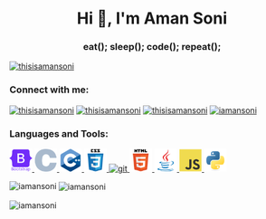 <h1 align="center">Hi 👋, I'm Aman Soni</h1>
<h3 align="center">eat(); sleep(); code(); repeat();</h3>

<p align="left"> <a href="https://twitter.com/thisisamansoni" target="blank"><img src="https://img.shields.io/twitter/follow/thisisamansoni?logo=twitter&style=for-the-badge" alt="thisisamansoni" /></a> </p>

<h3 align="left">Connect with me:</h3>
<p align="left">
<a href="https://twitter.com/thisisamansoni" target="blank"><img align="center" src="https://cdn.jsdelivr.net/npm/simple-icons@3.0.1/icons/twitter.svg" alt="thisisamansoni" height="30" width="40" /></a>
<a href="https://linkedin.com/in/thisisamansoni" target="blank"><img align="center" src="https://cdn.jsdelivr.net/npm/simple-icons@3.0.1/icons/linkedin.svg" alt="thisisamansoni" height="30" width="40" /></a>
<a href="https://instagram.com/thisisamansoni" target="blank"><img align="center" src="https://cdn.jsdelivr.net/npm/simple-icons@3.0.1/icons/instagram.svg" alt="thisisamansoni" height="30" width="40" /></a>
<a href="https://www.codechef.com/users/iamansoni" target="blank"><img align="center" src="https://cdn.jsdelivr.net/npm/simple-icons@3.1.0/icons/codechef.svg" alt="iamansoni" height="30" width="40" /></a>
</p>

<h3 align="left">Languages and Tools:</h3>
<p align="left"> <a href="https://getbootstrap.com" target="_blank"> <img src="https://raw.githubusercontent.com/devicons/devicon/master/icons/bootstrap/bootstrap-plain-wordmark.svg" alt="bootstrap" width="40" height="40"/> </a> <a href="https://www.cprogramming.com/" target="_blank"> <img src="https://raw.githubusercontent.com/devicons/devicon/master/icons/c/c-original.svg" alt="c" width="40" height="40"/> </a> <a href="https://www.w3schools.com/cpp/" target="_blank"> <img src="https://raw.githubusercontent.com/devicons/devicon/master/icons/cplusplus/cplusplus-original.svg" alt="cplusplus" width="40" height="40"/> </a> <a href="https://www.w3schools.com/css/" target="_blank"> <img src="https://raw.githubusercontent.com/devicons/devicon/master/icons/css3/css3-original-wordmark.svg" alt="css3" width="40" height="40"/> </a> <a href="https://git-scm.com/" target="_blank"> <img src="https://www.vectorlogo.zone/logos/git-scm/git-scm-icon.svg" alt="git" width="40" height="40"/> </a> <a href="https://www.w3.org/html/" target="_blank"> <img src="https://raw.githubusercontent.com/devicons/devicon/master/icons/html5/html5-original-wordmark.svg" alt="html5" width="40" height="40"/> </a> <a href="https://www.java.com" target="_blank"> <img src="https://raw.githubusercontent.com/devicons/devicon/master/icons/java/java-original.svg" alt="java" width="40" height="40"/> </a> <a href="https://developer.mozilla.org/en-US/docs/Web/JavaScript" target="_blank"> <img src="https://raw.githubusercontent.com/devicons/devicon/master/icons/javascript/javascript-original.svg" alt="javascript" width="40" height="40"/> </a> <a href="https://www.python.org" target="_blank"> <img src="https://raw.githubusercontent.com/devicons/devicon/master/icons/python/python-original.svg" alt="python" width="40" height="40"/> </a> </p>

<p><img align="left" src="https://github-readme-stats.vercel.app/api/top-langs?username=iamansoni&show_icons=true&locale=en&layout=compact" alt="iamansoni" /></p>

<p>&nbsp;<img align="center" src="https://github-readme-stats.vercel.app/api?username=iamansoni&show_icons=true&locale=en" alt="iamansoni" /></p>

<p><img align="center" src="https://github-readme-streak-stats.herokuapp.com/?user=iamansoni&" alt="iamansoni" /></p>
